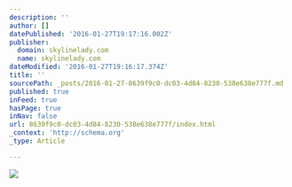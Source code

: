 ```yaml
---
description: ''
author: []
datePublished: '2016-01-27T19:17:16.002Z'
publisher:
  domain: skylinelady.com
  name: skylinelady.com
dateModified: '2016-01-27T19:16:17.374Z'
title: ''
sourcePath: _posts/2016-01-27-8639f9c0-dc03-4d84-8230-538e638e777f.md
published: true
inFeed: true
hasPage: true
inNav: false
url: 8639f9c0-dc03-4d84-8230-538e638e777f/index.html
_context: 'http://schema.org'
_type: Article

---
```

![](https://imgflo.herokuapp.com/graph/vahj1ThiexotieMo/71965549c1342cd215e87efbc72584ae/noop.gif?input=https%3A%2F%2Fs3-us-west-2.amazonaws.com%2Fthe-grid-img%2Fp%2F0dac2ece2a6959f3430bf9f41388247fa983fb34.gif)
